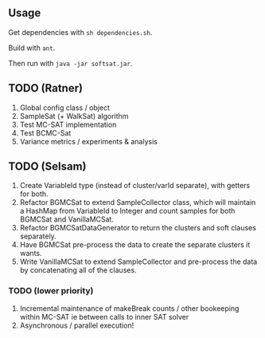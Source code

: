 ## Usage

Get dependencies with `sh dependencies.sh`.

Build with `ant`.

Then run with `java -jar softsat.jar`.

## TODO (Ratner)
1. Global config class / object
2. SampleSat (+ WalkSat) algorithm
3. Test MC-SAT implementation
4. Test BCMC-Sat
5. Variance metrics / experiments & analysis

## TODO (Selsam)
1. Create VariableId type (instead of cluster/varId separate), with getters for both.
2. Refactor BGMCSat to extend SampleCollector class, which will maintain a HashMap from VariableId to Integer and count samples for both BGMCSat and VanillaMCSat.
3. Refactor BGMCSatDataGenerator to return the clusters and soft clauses separately.
4. Have BGMCSat pre-process the data to create the separate clusters it wants.
5. Write VanillaMCSat to extend SampleCollector and pre-process the data by concatenating all of the clauses.

### TODO (lower priority)
1. Incremental maintenance of makeBreak counts / other bookeeping within MC-SAT ie between calls to inner SAT solver
2. Asynchronous / parallel execution!
